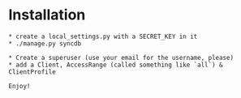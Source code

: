 Installation
============

    * create a local_settings.py with a SECRET_KEY in it
    * ./manage.py syncdb

    * Create a superuser (use your email for the username, please)
    * add a Client, AccessRange (called something like `all`) & ClientProfile

    Enjoy!
